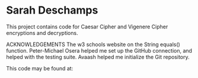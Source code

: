 # Sarah Deschamps

This project contains code for Caesar Cipher and Vigenere Cipher encryptions and decryptions. 

ACKNOWLEDGEMENTS
The w3 schools website on the String equals() function. 
Peter-Michael Osera helped me set up the GitHub connection, and helped with the testing suite.
Avaash helped me initialize the Git repository.

This code may be found at:  